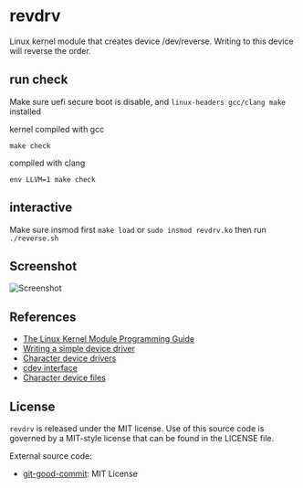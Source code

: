 # revdrv

Linux kernel module that creates device /dev/reverse. 
Writing to this device will reverse the order.

## run check
Make sure uefi secure boot is disable, and `linux-headers gcc/clang make` installed

kernel compiled with gcc
```
make check
```
compiled with clang
```
env LLVM=1 make check
```
## interactive
Make sure insmod first
`make load` or `sudo insmod revdrv.ko`
then run `./reverse.sh`

## Screenshot
![Screenshot](https://raw.githubusercontent.com/uzuki314/revdrv/refs/heads/main/screenshot.png?token=GHSAT0AAAAAACYXLFLFYBZRKOHMUOROW352ZYWBYGA)

## References
* [The Linux Kernel Module Programming Guide](https://sysprog21.github.io/lkmpg/)
* [Writing a simple device driver](https://www.apriorit.com/dev-blog/195-simple-driver-for-linux-os)
* [Character device drivers](https://linux-kernel-labs.github.io/refs/heads/master/labs/device_drivers.html)
* [cdev interface](https://lwn.net/Articles/195805/)
* [Character device files](https://sysplay.in/blog/linux-device-drivers/2013/06/character-device-files-creation-operations/)

## License

`revdrv` is released under the MIT license. Use of this source code is governed by
a MIT-style license that can be found in the LICENSE file.

External source code:
* [git-good-commit](https://github.com/tommarshall/git-good-commit): MIT License
